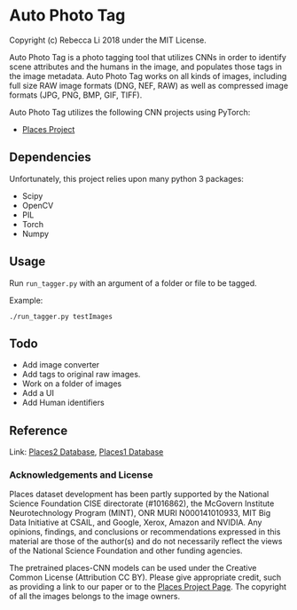 # Auto Photo Tag

Copyright (c) Rebecca Li 2018 under the MIT License.

Auto Photo Tag is a photo tagging tool that utilizes CNNs in order to identify scene attributes and the humans in the image, and populates those tags in the image metadata. Auto Photo Tag works on all kinds of images, including full size RAW image formats (DNG, NEF, RAW) as well as compressed image formats (JPG, PNG, BMP, GIF, TIFF).

Auto Photo Tag utilizes the following CNN projects using PyTorch:
 * [Places Project](http://places2.csail.mit.edu)

## Dependencies

Unfortunately, this project relies upon many python 3 packages:

* Scipy
* OpenCV
* PIL
* Torch
* Numpy

## Usage

Run `run_tagger.py` with an argument of a folder or file to be tagged.

Example:
```
./run_tagger.py testImages
```


## Todo

* Add image converter
* Add tags to original raw images.
* Work on a folder of images
* Add a UI
* Add Human identifiers


## Reference
Link: [Places2 Database](http://places2.csail.mit.edu), [Places1 Database](http://places.csail.mit.edu)

### Acknowledgements and License

Places dataset development has been partly supported by the National Science Foundation CISE directorate (#1016862), the McGovern Institute Neurotechnology Program (MINT), ONR MURI N000141010933, MIT Big Data Initiative at CSAIL, and Google, Xerox, Amazon and NVIDIA. Any opinions, findings, and conclusions or recommendations expressed in this material are those of the author(s) and do not necessarily reflect the views of the National Science Foundation and other funding agencies.

The pretrained places-CNN models can be used under the Creative Common License (Attribution CC BY). Please give appropriate credit, such as providing a link to our paper or to the [Places Project Page](http://places2.csail.mit.edu). The copyright of all the images belongs to the image owners.
